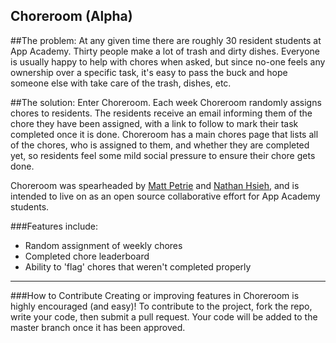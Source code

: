Choreroom (Alpha)
----------

##The problem:
At any given time there are roughly 30 resident students at App Academy. Thirty people make a lot of trash and dirty dishes. Everyone is usually happy to help with chores when asked, but since no-one feels any ownership over a specific task, it's easy to pass the buck and hope someone else with take care of the trash, dishes, etc.

##The solution:
Enter Choreroom. Each week Choreroom randomly assigns chores to residents. The residents receive an email informing them of the chore they have been assigned, with a link to follow to mark their task completed once it is done. Choreroom has a main chores page that lists all of the chores, who is assigned to them, and whether they are completed yet, so residents feel some mild social pressure to ensure their chore gets done.

Choreroom was spearheaded by [Matt Petrie](http://www.mattpetrie.io) and [Nathan Hsieh](http://www.nathanhsieh.com), and is intended to live on as an open source collaborative effort for App Academy students.

###Features include:
* Random assignment of weekly chores
* Completed chore leaderboard
* Ability to 'flag' chores that weren't completed properly 

--------------------
###How to Contribute
Creating or improving features in Choreroom is highly encouraged (and easy)! To contribute to the project, fork the repo, write your code, then submit a pull request. Your code will be added to the master branch once it has been approved.
